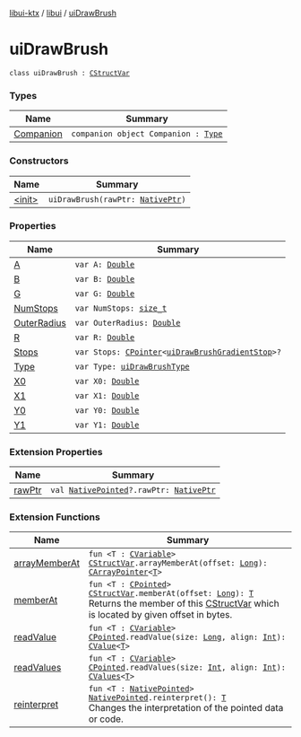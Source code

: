 [libui-ktx](../../index.md) / [libui](../index.md) / [uiDrawBrush](./index.md)

# uiDrawBrush

`class uiDrawBrush : `[`CStructVar`](../../kotlinx.cinterop/-c-struct-var/index.md)

### Types

| Name | Summary |
|---|---|
| [Companion](-companion.md) | `companion object Companion : `[`Type`](../../kotlinx.cinterop/-c-struct-var/-type/index.md) |

### Constructors

| Name | Summary |
|---|---|
| [&lt;init&gt;](-init-.md) | `uiDrawBrush(rawPtr: `[`NativePtr`](../../kotlinx.cinterop/-native-ptr.md)`)` |

### Properties

| Name | Summary |
|---|---|
| [A](-a.md) | `var A: `[`Double`](https://kotlinlang.org/api/latest/jvm/stdlib/kotlin/-double/index.html) |
| [B](-b.md) | `var B: `[`Double`](https://kotlinlang.org/api/latest/jvm/stdlib/kotlin/-double/index.html) |
| [G](-g.md) | `var G: `[`Double`](https://kotlinlang.org/api/latest/jvm/stdlib/kotlin/-double/index.html) |
| [NumStops](-num-stops.md) | `var NumStops: `[`size_t`](../../platform.posix/size_t.md) |
| [OuterRadius](-outer-radius.md) | `var OuterRadius: `[`Double`](https://kotlinlang.org/api/latest/jvm/stdlib/kotlin/-double/index.html) |
| [R](-r.md) | `var R: `[`Double`](https://kotlinlang.org/api/latest/jvm/stdlib/kotlin/-double/index.html) |
| [Stops](-stops.md) | `var Stops: `[`CPointer`](../../kotlinx.cinterop/-c-pointer/index.md)`<`[`uiDrawBrushGradientStop`](../ui-draw-brush-gradient-stop/index.md)`>?` |
| [Type](-type.md) | `var Type: `[`uiDrawBrushType`](../ui-draw-brush-type.md) |
| [X0](-x0.md) | `var X0: `[`Double`](https://kotlinlang.org/api/latest/jvm/stdlib/kotlin/-double/index.html) |
| [X1](-x1.md) | `var X1: `[`Double`](https://kotlinlang.org/api/latest/jvm/stdlib/kotlin/-double/index.html) |
| [Y0](-y0.md) | `var Y0: `[`Double`](https://kotlinlang.org/api/latest/jvm/stdlib/kotlin/-double/index.html) |
| [Y1](-y1.md) | `var Y1: `[`Double`](https://kotlinlang.org/api/latest/jvm/stdlib/kotlin/-double/index.html) |

### Extension Properties

| Name | Summary |
|---|---|
| [rawPtr](../../kotlinx.cinterop/raw-ptr.md) | `val `[`NativePointed`](../../kotlinx.cinterop/-native-pointed/index.md)`?.rawPtr: `[`NativePtr`](../../kotlinx.cinterop/-native-ptr.md) |

### Extension Functions

| Name | Summary |
|---|---|
| [arrayMemberAt](../../kotlinx.cinterop/array-member-at.md) | `fun <T : `[`CVariable`](../../kotlinx.cinterop/-c-variable/index.md)`> `[`CStructVar`](../../kotlinx.cinterop/-c-struct-var/index.md)`.arrayMemberAt(offset: `[`Long`](https://kotlinlang.org/api/latest/jvm/stdlib/kotlin/-long/index.html)`): `[`CArrayPointer`](../../kotlinx.cinterop/-c-array-pointer.md)`<`[`T`](../../kotlinx.cinterop/array-member-at.md#T)`>` |
| [memberAt](../../kotlinx.cinterop/member-at.md) | `fun <T : `[`CPointed`](../../kotlinx.cinterop/-c-pointed/index.md)`> `[`CStructVar`](../../kotlinx.cinterop/-c-struct-var/index.md)`.memberAt(offset: `[`Long`](https://kotlinlang.org/api/latest/jvm/stdlib/kotlin/-long/index.html)`): `[`T`](../../kotlinx.cinterop/member-at.md#T)<br>Returns the member of this [CStructVar](../../kotlinx.cinterop/-c-struct-var/index.md) which is located by given offset in bytes. |
| [readValue](../../kotlinx.cinterop/read-value.md) | `fun <T : `[`CVariable`](../../kotlinx.cinterop/-c-variable/index.md)`> `[`CPointed`](../../kotlinx.cinterop/-c-pointed/index.md)`.readValue(size: `[`Long`](https://kotlinlang.org/api/latest/jvm/stdlib/kotlin/-long/index.html)`, align: `[`Int`](https://kotlinlang.org/api/latest/jvm/stdlib/kotlin/-int/index.html)`): `[`CValue`](../../kotlinx.cinterop/-c-value/index.md)`<`[`T`](../../kotlinx.cinterop/read-value.md#T)`>` |
| [readValues](../../kotlinx.cinterop/read-values.md) | `fun <T : `[`CVariable`](../../kotlinx.cinterop/-c-variable/index.md)`> `[`CPointed`](../../kotlinx.cinterop/-c-pointed/index.md)`.readValues(size: `[`Int`](https://kotlinlang.org/api/latest/jvm/stdlib/kotlin/-int/index.html)`, align: `[`Int`](https://kotlinlang.org/api/latest/jvm/stdlib/kotlin/-int/index.html)`): `[`CValues`](../../kotlinx.cinterop/-c-values/index.md)`<`[`T`](../../kotlinx.cinterop/read-values.md#T)`>` |
| [reinterpret](../../kotlinx.cinterop/reinterpret.md) | `fun <T : `[`NativePointed`](../../kotlinx.cinterop/-native-pointed/index.md)`> `[`NativePointed`](../../kotlinx.cinterop/-native-pointed/index.md)`.reinterpret(): `[`T`](../../kotlinx.cinterop/reinterpret.md#T)<br>Changes the interpretation of the pointed data or code. |
